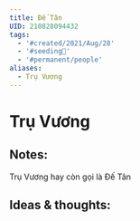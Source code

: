 ```yaml
---
title: Đế Tân
UID: 210828094432
tags:
  - '#created/2021/Aug/28'
  - '#seeding🌱'
  - '#permanent/people'
aliases:
  - Trụ Vương
---
```

# Trụ Vương

## Notes:
Trụ Vương hay còn gọi là Đế Tân

## Ideas & thoughts:

